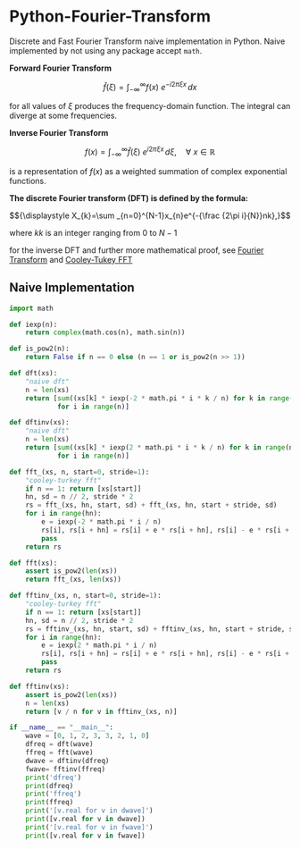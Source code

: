 # Python-Fourier-Transform
Discrete and Fast Fourier Transform naive implementation in Python. Naive implemented by not using any package accept `math`.

**Forward Fourier Transform**
```math
{\displaystyle {\widehat {f}}(\xi )=\int _{-\infty }^{\infty }f(x)\ e^{-i2\pi \xi x}\,dx}
```
for all values of $ξ$ produces the frequency-domain function. The integral can diverge at some frequencies. 


**Inverse Fourier Transform**
```math
{\displaystyle f(x)=\int _{-\infty }^{\infty }{\widehat {f}}(\xi )\ e^{i2\pi \xi x}\,d\xi ,\quad \forall \ x\in \mathbb {R} } 
```
is a representation of $f(x)$ as a weighted summation of complex exponential functions.


**The discrete Fourier transform (DFT) is defined by the formula:**
```math
{\displaystyle X_{k}=\sum _{n=0}^{N-1}x_{n}e^{-{\frac {2\pi i}{N}}nk},}
```
where $k{\displaystyle k}$ is an integer ranging from $0$ to $N−1$

for the inverse DFT and further more mathematical proof, see [Fourier Transform](https://en.wikipedia.org/wiki/Fourier_transform) and [Cooley-Tukey FFT](https://en.wikipedia.org/wiki/Cooley%E2%80%93Tukey_FFT_algorithm)


## Naive Implementation

```python
import math

def iexp(n):
    return complex(math.cos(n), math.sin(n))

def is_pow2(n):
    return False if n == 0 else (n == 1 or is_pow2(n >> 1))

def dft(xs):
    "naive dft"
    n = len(xs)
    return [sum((xs[k] * iexp(-2 * math.pi * i * k / n) for k in range(n)))
            for i in range(n)]

def dftinv(xs):
    "naive dft"
    n = len(xs)
    return [sum((xs[k] * iexp(2 * math.pi * i * k / n) for k in range(n))) / n
            for i in range(n)]

def fft_(xs, n, start=0, stride=1):
    "cooley-turkey fft"
    if n == 1: return [xs[start]]
    hn, sd = n // 2, stride * 2
    rs = fft_(xs, hn, start, sd) + fft_(xs, hn, start + stride, sd)
    for i in range(hn):
        e = iexp(-2 * math.pi * i / n)
        rs[i], rs[i + hn] = rs[i] + e * rs[i + hn], rs[i] - e * rs[i + hn]
        pass
    return rs

def fft(xs):
    assert is_pow2(len(xs))
    return fft_(xs, len(xs))

def fftinv_(xs, n, start=0, stride=1):
    "cooley-turkey fft"
    if n == 1: return [xs[start]]
    hn, sd = n // 2, stride * 2
    rs = fftinv_(xs, hn, start, sd) + fftinv_(xs, hn, start + stride, sd)
    for i in range(hn):
        e = iexp(2 * math.pi * i / n)
        rs[i], rs[i + hn] = rs[i] + e * rs[i + hn], rs[i] - e * rs[i + hn]
        pass
    return rs

def fftinv(xs):
    assert is_pow2(len(xs))
    n = len(xs)
    return [v / n for v in fftinv_(xs, n)]

if __name__ == "__main__":
    wave = [0, 1, 2, 3, 3, 2, 1, 0]
    dfreq = dft(wave)
    ffreq = fft(wave)
    dwave = dftinv(dfreq)
    fwave= fftinv(ffreq)
    print('dfreq')
    print(dfreq)
    print('ffreq')
    print(ffreq)
    print('[v.real for v in dwave]')
    print([v.real for v in dwave])
    print('[v.real for v in fwave]')
    print([v.real for v in fwave])

```

